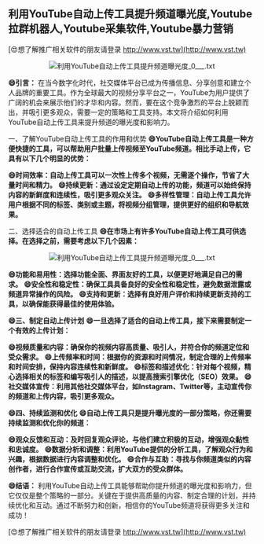 ## **利用YouTube自动上传工具提升频道曝光度,Youtube拉群机器人,Youtube采集软件,Youtube暴力营销**

[😍想了解推广相关软件的朋友请登录 http://www.vst.tw](http://www.vst.tw)

 <center><img src="https://vst.tw/MP4/tuiguang/png/1.png" alt="利用YouTube自动上传工具提升频道曝光度_0___.txt"></center>

**😄引言：**
在当今数字化时代，社交媒体平台已成为传播信息、分享创意和建立个人品牌的重要工具。作为全球最大的视频分享平台之一，YouTube为用户提供了广阔的机会来展示他们的才华和内容。然而，要在这个竞争激烈的平台上脱颖而出，并吸引更多观众，需要一定的策略和工具支持。本文将介绍如何利用YouTube自动上传工具来提升频道的曝光度和影响力。

一、了解YouTube自动上传工具的作用和优势
**😄YouTube自动上传工具是一种方便快捷的工具，可以帮助用户批量上传视频至YouTube频道。相比手动上传，它具有以下几个明显的优势：**

**😄时间效率：自动上传工具可以一次性上传多个视频，无需逐个操作，节省了大量时间和精力。**
**😄持续更新：通过设定定期自动上传的功能，频道可以始终保持内容的新鲜度和连续性，吸引更多观众关注。**
**😄多样性管理：自动上传工具允许用户根据不同的标签、类别或主题，将视频分组管理，提供更好的组织和导航效果。**

二、选择适合的自动上传工具
**😄在市场上有许多YouTube自动上传工具可供选择。在选择之前，需要考虑以下几个因素：**

 <center><img src="https://vst.tw/MP4/tuiguang/png/1.png" alt="利用YouTube自动上传工具提升频道曝光度_0___.txt"></center>

**😄功能和易用性：选择功能全面、界面友好的工具，以便更好地满足自己的需求。**
**😄安全性和稳定性：确保工具具备良好的安全性和稳定性，避免数据泄露或频道异常操作的风险。**
**😄支持和更新：选择有良好用户评价和持续更新支持的工具，以确保能获得最佳的使用体验。**

**😄三、制定自动上传计划**
**😄一旦选择了适合的自动上传工具，接下来需要制定一个有效的上传计划：**

**😄视频质量和内容：确保你的视频内容高质量、吸引人，并符合你的频道定位和受众需求。**
**😄上传频率和时间：根据你的资源和时间情况，制定合理的上传频率和时间安排，保持内容连续性和新鲜度。**
**😄标签和描述优化：针对每个视频，精心选择相关的标签和编写吸引人的描述，以提高搜索引擎优化（SEO）效果。**
**😄社交媒体宣传：利用其他社交媒体平台，如Instagram、Twitter等，主动宣传你的频道和上传内容，吸引更多观众。**

**😄四、持续监测和优化**
**😄自动上传工具只是提升曝光度的一部分策略，你还需要持续监测和优化你的频道：**

**😄观众反馈和互动：及时回复观众评论，与他们建立积极的互动，增强观众黏性和忠诚度。**
**😄数据分析和调整：利用YouTube提供的分析工具，了解观众行为和兴趣，根据数据进行内容调整和优化。**
**😄合作与互助：寻找与你频道类似的内容创作者，进行合作宣传或互助交流，扩大双方的受众群体。**

**😄结语：**
利用YouTube自动上传工具能够帮助你提升频道的曝光度和影响力，但它仅仅是整个策略的一部分。关键在于提供高质量的内容、制定合理的计划，并持续优化和互动。通过不断努力和创新，相信你的YouTube频道将获得更多关注和成功！

[😍想了解推广相关软件的朋友请登录 http://www.vst.tw](http://www.vst.tw)



